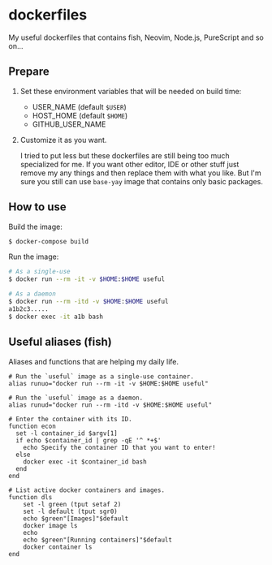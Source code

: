 # dockerfiles

My useful dockerfiles that contains fish, Neovim, Node.js, PureScript and so on...

## Prepare

1. Set these environment variables that will be needed on build time:

    - USER_NAME (default `$USER`)
    - HOST_HOME (default `$HOME`)
    - GITHUB_USER_NAME

1. Customize it as you want.

    I tried to put less but these dockerfiles are still being too much specialized for me. If you want other editor, IDE or other stuff just remove my any things and then replace them with what you like. But I'm sure you still can use `base-yay` image that contains only basic packages.

## How to use

Build the image:

```sh
$ docker-compose build
```

Run the image:

```sh
# As a single-use
$ docker run --rm -it -v $HOME:$HOME useful

# As a daemon
$ docker run --rm -itd -v $HOME:$HOME useful
a1b2c3.....
$ docker exec -it a1b bash
```

## Useful aliases (fish)

Aliases and functions that are helping my daily life.

```fish
# Run the `useful` image as a single-use container.
alias runuo="docker run --rm -it -v $HOME:$HOME useful"

# Run the `useful` image as a daemon.
alias runud="docker run --rm -itd -v $HOME:$HOME useful"

# Enter the container with its ID.
function econ
  set -l container_id $argv[1]
  if echo $container_id | grep -qE '^ *+$'
    echo Specify the container ID that you want to enter!
  else
    docker exec -it $container_id bash
  end
end

# List active docker containers and images.
function dls
    set -l green (tput setaf 2)
    set -l default (tput sgr0)
    echo $green"[Images]"$default
    docker image ls
    echo
    echo $green"[Running containers]"$default
    docker container ls
end
```
